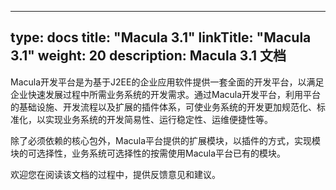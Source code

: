 
---
type: docs
title: "Macula 3.1"
linkTitle: "Macula 3.1"
weight: 20
description: Macula 3.1 文档
---

Macula开发平台是为基于J2EE的企业应用软件提供一套全面的开发平台，以满足企业快速发展过程中所需业务系统的开发需求。通过Macula开发平台，利用平台的基础设施、开发流程以及扩展的插件体系，可使业务系统的开发更加规范化、标准化，以实现业务系统的开发简易性、运行稳定性、运维便捷性等。

除了必须依赖的核心包外，Macula平台提供的扩展模块，以插件的方式，实现模块的可选择性，业务系统可选择性的按需使用Macula平台已有的模块。

欢迎您在阅读该文档的过程中，提供反馈意见和建议。
